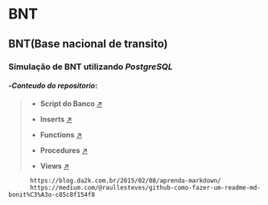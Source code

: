 # BNT  
## BNT(Base nacional de transito)
### Simulação de BNT utilizando _PostgreSQL_
#### -*Conteudo do repositorio*:

>
> * **Script do Banco** [:arrow_upper_right:](https://github.com/Brunbg/p3-BD2/blob/master/documentos/1-script-criacao.sql)  
>
> * **Inserts** [:arrow_upper_right:](https://github.com/Brunbg/p3-BD2/blob/master/documentos/2-inserts.sql)  
>
> * **Functions** [:arrow_upper_right:](https://github.com/Brunbg/p3-BD2/blob/master/documentos/3-views-funcoes-procedures.sql)  
>
> * **Procedures** [:arrow_upper_right:](https://github.com/Brunbg/p3-BD2/blob/master/documentos/3-views-funcoes-procedures.sql)  
>
> * **Views** [:arrow_upper_right:](https://github.com/Brunbg/p3-BD2/blob/master/documentos/3-views-funcoes-procedures.sql)  

          
          https://blog.da2k.com.br/2015/02/08/aprenda-markdown/
          https://medium.com/@raullesteves/github-como-fazer-um-readme-md-bonit%C3%A3o-c85c8f154f8
     







